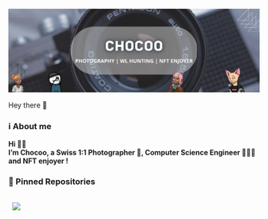 [![Envoy_'s GitHub Banner](./Banniere_Twitter_v2.png)]([https://twitter.com/chocoo_web3](https://twitter.com/chocoo_web3))

Hey there 👋

### ℹ️ About me 
<b> <p> Hi 👋🏻  
  I’m Chocoo, a Swiss 1:1 Photographer 📸, Computer Science Engineer 👨🏻‍💻 and NFT enjoyer ! 
  </p> </b>

### 📌 Pinned Repositories
<a href="https://github.com/ChocooDEV/solana-todo-app">
  <img align="center" style="margin:1rem 0.5rem" src="https://github-readme-stats.vercel.app/api/pin/?username=ChocooDEV&repo=solana-todo-app&title_color=ffffff&text_color=c9cacc&icon_color=4AB197&bg_color=1A2B34" />
</a>
